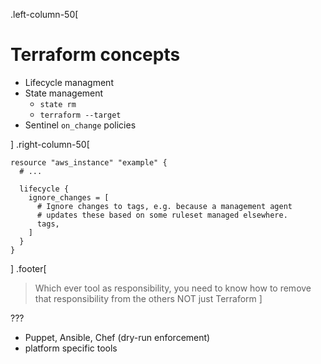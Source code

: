 .left-column-50[

# Terraform concepts

* Lifecycle managment
* State management
  * `state rm`
  * `terraform --target`
* Sentinel `on_change` policies

]
.right-column-50[

```hcl
resource "aws_instance" "example" {
  # ...

  lifecycle {
    ignore_changes = [
      # Ignore changes to tags, e.g. because a management agent
      # updates these based on some ruleset managed elsewhere.
      tags,
    ]
  }
}
```

]
.footer[
> Which ever tool as responsibility, you need to know how to remove that responsibility from the others NOT just Terraform
]

???

* Puppet, Ansible, Chef (dry-run enforcement)
* platform specific tools
